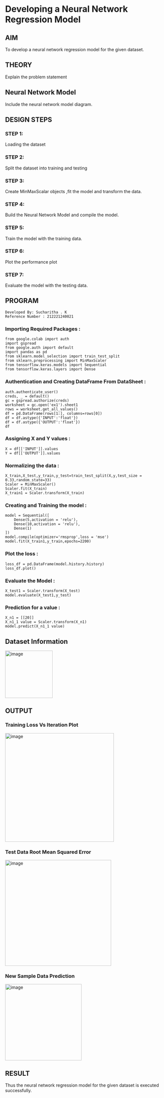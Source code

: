 # Developing a Neural Network Regression Model

## AIM

To develop a neural network regression model for the given dataset.

## THEORY

Explain the problem statement

## Neural Network Model

Include the neural network model diagram.

## DESIGN STEPS

### STEP 1:

Loading the dataset

### STEP 2:

Split the dataset into training and testing

### STEP 3:

Create MinMaxScalar objects ,fit the model and transform the data.

### STEP 4:

Build the Neural Network Model and compile the model.

### STEP 5:

Train the model with the training data.

### STEP 6:

Plot the performance plot

### STEP 7:

Evaluate the model with the testing data.

## PROGRAM
~~~
Developed By: Sucharitha . K
Reference Number : 212221240021
~~~
### Importing Required Packages :
~~~
from google.colab import auth
import gspread
from google.auth import default
import pandas as pd
from sklearn.model_selection import train_test_split
from sklearn.preprocessing import MinMaxScaler
from tensorflow.keras.models import Sequential
from tensorflow.keras.layers import Dense
~~~
### Authentication and Creating DataFrame From DataSheet :
~~~
auth.authenticate_user()
creds, _ = default()
gc = gspread.authorize(creds)
worksheet = gc.open('ex1').sheet1
rows = worksheet.get_all_values()
df = pd.DataFrame(rows[1:], columns=rows[0])
df = df.astype({'INPUT':'float'})
df = df.astype({'OUTPUT':'float'})
df
~~~
### Assigning X and Y values :
~~~
X = df[['INPUT']].values
Y = df[['OUTPUT']].values
~~~
### Normalizing the data :
~~~
X_train,X_test,y_train,y_test=train_test_split(X,y,test_size = 0.33,random_state=33)
Scaler = MinMaxScaler()
Scaler.fit(X_train)
X_train1 = Scaler.transform(X_train)
~~~
### Creating and Training the model :
~~~
model = Sequential([
    Dense(5,activation = 'relu'),
    Dense(10,activation = 'relu'),
    Dense(1)
])
model.compile(optimizer='rmsprop',loss = 'mse')
model.fit(X_train1,y_train,epochs=2200)
~~~
### Plot the loss :
~~~
loss_df = pd.DataFrame(model.history.history)
loss_df.plot()
~~~
### Evaluate the Model :
~~~
X_test1 = Scaler.transform(X_test)
model.evaluate(X_test1,y_test)
~~~
### Prediction for a value :
~~~
X_n1 = [[20]]
X_n1_1 value = Scaler.transform(X_n1)
model.predict(X_n1_1 value)
~~~

## Dataset Information
<img width="154" alt="image" src="https://github.com/Sucharithachowdary/basic-nn-model/assets/94166007/ed4d22be-7d6e-4d88-8ab6-28cda0c8373c">



## OUTPUT

### Training Loss Vs Iteration Plot

<img width="353" alt="image" src="https://github.com/Sucharithachowdary/basic-nn-model/assets/94166007/c27ffb86-4839-4984-b877-53861c86d574">


### Test Data Root Mean Squared Error
<img width="344" alt="image" src="https://github.com/Sucharithachowdary/basic-nn-model/assets/94166007/76aea237-0d51-4b13-98c2-3c7978b12bc9">


### New Sample Data Prediction
<img width="248" alt="image" src="https://github.com/Sucharithachowdary/basic-nn-model/assets/94166007/f4dda452-137f-46e5-bdef-67d2902cb568">



## RESULT
Thus the neural network regression model for the given dataset is executed successfully.
